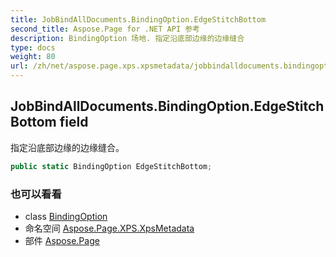 ```yaml
---
title: JobBindAllDocuments.BindingOption.EdgeStitchBottom
second_title: Aspose.Page for .NET API 参考
description: BindingOption 场地. 指定沿底部边缘的边缘缝合
type: docs
weight: 80
url: /zh/net/aspose.page.xps.xpsmetadata/jobbindalldocuments.bindingoption/edgestitchbottom/
---
```

## JobBindAllDocuments.BindingOption.EdgeStitchBottom field

指定沿底部边缘的边缘缝合。

```csharp
public static BindingOption EdgeStitchBottom;
```

### 也可以看看

* class [BindingOption](../)
* 命名空间 [Aspose.Page.XPS.XpsMetadata](../../jobbindalldocuments.bindingoption/)
* 部件 [Aspose.Page](../../../)


